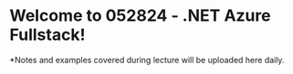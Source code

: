 #  Welcome to 052824 - .NET Azure Fullstack!

*Notes and examples covered during lecture will be uploaded here daily. 